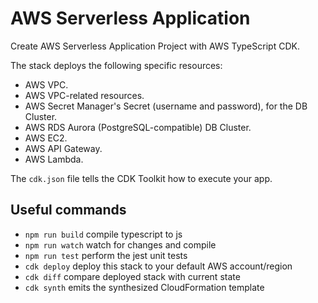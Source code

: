 # AWS Serverless Application

Create AWS Serverless Application Project with AWS TypeScript CDK.

The stack deploys the following specific resources:

* AWS VPC.
* AWS VPC-related resources.
* AWS Secret Manager's Secret (username and password), for the DB Cluster.
* AWS RDS Aurora (PostgreSQL-compatible) DB Cluster.
* AWS EC2.
* AWS API Gateway.
* AWS Lambda.

The `cdk.json` file tells the CDK Toolkit how to execute your app.

## Useful commands

* `npm run build`   compile typescript to js
* `npm run watch`   watch for changes and compile
* `npm run test`    perform the jest unit tests
* `cdk deploy`      deploy this stack to your default AWS account/region
* `cdk diff`        compare deployed stack with current state
* `cdk synth`       emits the synthesized CloudFormation template